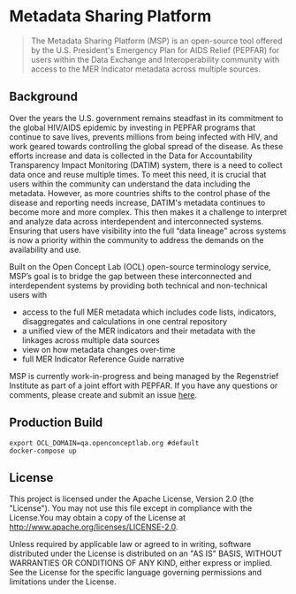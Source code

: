 # Metadata Sharing Platform
>The Metadata Sharing Platform (MSP) is an open-source tool offered by the U.S. President's Emergency Plan for AIDS Relief (PEPFAR) for users within the Data Exchange and Interoperability community with access to the MER Indicator metadata across multiple sources. 

## Background
Over the years the U.S. government remains steadfast in its commitment to the global HIV/AIDS epidemic by investing in PEPFAR programs that continue to save lives, prevents millions from being infected with HIV, and work geared towards controlling the global spread of the disease. As these efforts increase and data is collected in the Data for Accountability Transparency Impact Monitoring (DATIM) system, there is a need to collect data once and reuse multiple times. To meet this need, it is crucial that users within the community can understand the data including the metadata. However, as more countries shifts to the control phase of the disease and reporting needs increase, DATIM's metadata continues to become more and more complex. This then makes it a challenge to interpret and analyze data across interdependent and interconnected systems. Ensuring that users have visibility into the full “data lineage” across systems is now a priority within the community to address the demands on the availability and use.

Built on the Open Concept Lab (OCL) open-source terminology service, MSP’s goal is to bridge the gap between these interconnected and interdependent systems by providing both technical and non-technical users with
* access to the full MER metadata which includes code lists, indicators, disaggregates and calculations in one central repository
*	a unified view of the MER indicators and their metadata with the linkages across multiple data sources
*	view on how metadata changes over-time
* full MER Indicator Reference Guide narrative

MSP is currently work-in-progress and being managed by the Regenstrief Institute as part of a joint effort with PEPFAR. If you have any questions or comments, please create and submit an issue [here](https://github.com/pepfar-datim/MSP/issues).

<!--
## Deployment
##Build With 
## Release
The current release of MSP is v1.0.0. Updates and release notes are available here.
-->


## Production Build

```
export OCL_DOMAIN=qa.openconceptlab.org #default
docker-compose up
```

## License
This project is licensed under the Apache License, Version 2.0 (the "License"). You may not use this file except in compliance with the License.You may obtain a copy of the License at http://www.apache.org/licenses/LICENSE-2.0. 

Unless required by applicable law or agreed to in writing, software distributed under the License is distributed on an "AS IS" BASIS, WITHOUT WARRANTIES OR CONDITIONS OF ANY KIND, either express or implied. See the License for the specific language governing permissions and limitations under the License.

